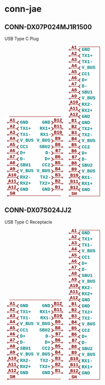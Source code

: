 # conn-jae

## CONN-DX07P024MJ1R1500
USB Type C Plug

![CONN-DX07P024MJ1R1500__1__1](/images/conn-jae__CONN-DX07P024MJ1R1500__1__1.png?raw=true) 
![CONN-DX07P024MJ1R1500__1__2](/images/conn-jae__CONN-DX07P024MJ1R1500__1__2.png?raw=true) 

## CONN-DX07S024JJ2
USB Type C Receptacle

![CONN-DX07S024JJ2__1__1](/images/conn-jae__CONN-DX07P024MJ1R1500__1__1.png?raw=true) 
![CONN-DX07S024JJ2__1__2](/images/conn-jae__CONN-DX07P024MJ1R1500__1__2.png?raw=true) 

